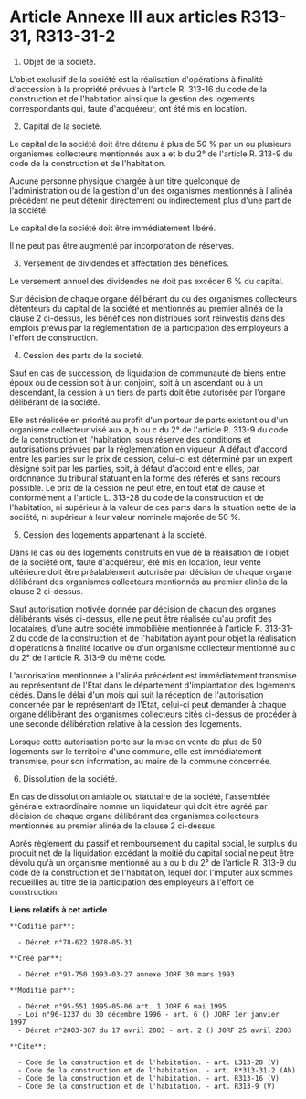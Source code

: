 # Article Annexe III aux articles R313-31, R313-31-2

1. Objet de la société. 

L'objet exclusif de la société est la réalisation d'opérations à finalité d'accession à la propriété prévues à l'article R.
313-16 du code de la construction et de l'habitation ainsi que la gestion des logements correspondants qui, faute
d'acquéreur, ont été mis en location. 

2. Capital de la société. 

Le capital de la société doit être détenu à plus de 50 % par un ou plusieurs organismes collecteurs mentionnés aux a et b du
2° de l'article R. 313-9 du code de la construction et de l'habitation. 

Aucune personne physique chargée à un titre quelconque de l'administration ou de la gestion d'un des organismes mentionnés à
l'alinéa précédent ne peut détenir directement ou indirectement plus d'une part de la société. 

Le capital de la société doit être immédiatement libéré. 

Il ne peut pas être augmenté par incorporation de réserves. 

3. Versement de dividendes et affectation des bénéfices. 

Le versement annuel des dividendes ne doit pas excéder 6 % du capital. 

Sur décision de chaque organe délibérant du ou des organismes collecteurs détenteurs du capital de la société et mentionnés
au premier alinéa de la clause 2 ci-dessus, les bénéfices non distribués sont réinvestis dans des emplois prévus par la
réglementation de la participation des employeurs à l'effort de construction. 

4. Cession des parts de la société. 

Sauf en cas de succession, de liquidation de communauté de biens entre époux ou de cession soit à un conjoint, soit à un
ascendant ou à un descendant, la cession à un tiers de parts doit être autorisée par l'organe délibérant de la société. 

Elle est réalisée en priorité au profit d'un porteur de parts existant ou d'un organisme collecteur visé aux a, b ou c du 2°
de l'article R. 313-9 du code de la construction et l'habitation, sous réserve des conditions et autorisations prévues par la
réglementation en vigueur. A défaut d'accord entre les parties sur le prix de cession, celui-ci est déterminé par un expert
désigné soit par les parties, soit, à défaut d'accord entre elles, par ordonnance du tribunal statuant en la forme des
référés et sans recours possible. Le prix de la cession ne peut être, en tout état de cause et conformément à l'article L.
313-28 du code de la construction et de l'habitation, ni supérieur à la valeur de ces parts dans la situation nette de la
société, ni supérieur à leur valeur nominale majorée de 50 %. 

5. Cession des logements appartenant à la société. 

Dans le cas où des logements construits en vue de la réalisation de l'objet de la société ont, faute d'acquéreur, été mis en
location, leur vente ultérieure doit être préalablement autorisée par décision de chaque organe délibérant des organismes
collecteurs mentionnés au premier alinéa de la clause 2 ci-dessus. 

Sauf autorisation motivée donnée par décision de chacun des organes délibérants visés ci-dessus, elle ne peut être réalisée
qu'au profit des locataires, d'une autre société immobilière mentionnée à l'article R. 313-31-2 du code de la construction et
de l'habitation ayant pour objet la réalisation d'opérations à finalité locative ou d'un organisme collecteur mentionné au c
du 2° de l'article R. 313-9 du même code. 

L'autorisation mentionnée à l'alinéa précédent est immédiatement transmise au représentant de l'Etat dans le département
d'implantation des logements cédés. Dans le délai d'un mois qui suit la réception de l'autorisation concernée par le
représentant de l'Etat, celui-ci peut demander à chaque organe délibérant des organismes collecteurs cités ci-dessus de
procéder à une seconde délibération relative à la cession des logements. 

Lorsque cette autorisation porte sur la mise en vente de plus de 50 logements sur le territoire d'une commune, elle est
immédiatement transmise, pour son information, au maire de la commune concernée. 

6. Dissolution de la société. 

En cas de dissolution amiable ou statutaire de la société, l'assemblée générale extraordinaire nomme un liquidateur qui doit
être agréé par décision de chaque organe délibérant des organismes collecteurs mentionnés au premier alinéa de la clause 2
ci-dessus. 

Après règlement du passif et remboursement du capital social, le surplus du produit net de la liquidation excédant la moitié
du capital social ne peut être dévolu qu'à un organisme mentionné au a ou b du 2° de l'article R. 313-9 du code de la
construction et de l'habitation, lequel doit l'imputer aux sommes recueillies au titre de la participation des employeurs à
l'effort de construction.

**Liens relatifs à cet article**

	**Codifié par**:

	  - Décret n°78-622 1978-05-31

	**Créé par**:

	  - Décret n°93-750 1993-03-27 annexe JORF 30 mars 1993

	**Modifié par**:

	  - Décret n°95-551 1995-05-06 art. 1 JORF 6 mai 1995
	  - Loi n°96-1237 du 30 décembre 1996 - art. 6 () JORF 1er janvier 1997
	  - Décret n°2003-387 du 17 avril 2003 - art. 2 () JORF 25 avril 2003

	**Cite**:

	  - Code de la construction et de l'habitation. - art. L313-28 (V)
	  - Code de la construction et de l'habitation. - art. R*313-31-2 (Ab)
	  - Code de la construction et de l'habitation. - art. R313-16 (V)
	  - Code de la construction et de l'habitation. - art. R313-9 (V)

